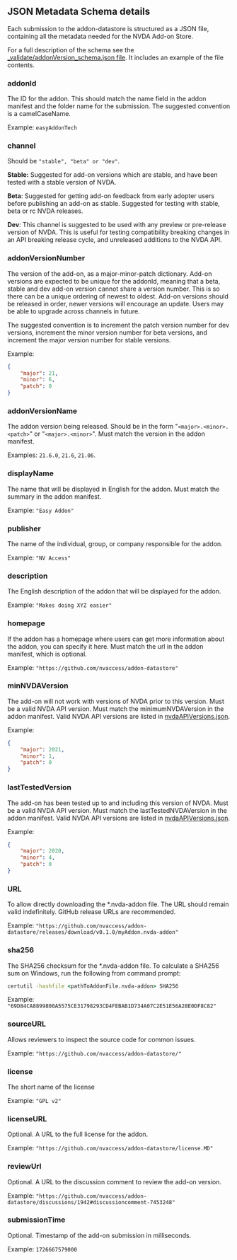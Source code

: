 ## JSON Metadata Schema details
Each submission to the addon-datastore is structured as a JSON file, containing all the metadata needed for the NVDA Add-on Store.

For a full description of the schema see the
[_validate/addonVersion_schema.json file](https://github.com/nvaccess/addon-datastore-validation/blob/main/_validate/addonVersion_schema.json).
It includes an example of the file contents.

### addonId
The ID for the addon.
This should match the name field in the addon manifest and the folder name for the submission.
The suggested convention is a camelCaseName.

Example: `easyAddonTech`

### channel
Should be `"stable", "beta" or "dev"`.

**Stable:** Suggested for add-on versions which are stable, and have been tested with a stable version of NVDA.

**Beta**: Suggested for getting add-on feedback from early adopter users before publishing an add-on as stable.
Suggested for testing with stable, beta or rc NVDA releases.

**Dev**: This channel is suggested to be used with any preview or pre-release version of NVDA.
This is useful for testing compatibility breaking changes in an API breaking release cycle, and unreleased additions to the NVDA API.

### addonVersionNumber
The version of the add-on, as a major-minor-patch dictionary.
Add-on versions are expected to be unique for the addonId,
meaning that a beta, stable and dev add-on version cannot share a version number.
This is so there can be a unique ordering of newest to oldest.
Add-on versions should be released in order, newer versions will encourage an update.
Users may be able to upgrade across channels in future.

The suggested convention is to increment the patch version number for dev versions,
increment the minor version number for beta versions,
and increment the major version number for stable versions.

Example:
```json
{
	"major": 21,
	"minor": 6,
	"patch": 0
}
```

### addonVersionName
The addon version being released.
Should be in the form "`<major>.<minor>.<patch>`" or "`<major>.<minor>`".
Must match the version in the addon manifest.

Examples: `21.6.0`, `21.6`, `21.06`.

### displayName
The name that will be displayed in English for the addon.
Must match the summary in the addon manifest.

Example: `"Easy Addon"`

### publisher
The name of the individual, group, or company responsible for the addon.

Example: `"NV Access"`

### description
The English description of the addon that will be displayed for the addon.
	
Example: `"Makes doing XYZ easier"`

### homepage
If the addon has a homepage where users can get more information about the addon, you can specify it here.
Must match the url in the addon manifest, which is optional.

Example: `"https://github.com/nvaccess/addon-datastore"`

### minNVDAVersion
The add-on will not work with versions of NVDA prior to this version.
Must be a valid NVDA API version.
Must match the minimumNVDAVersion in the addon manifest.
Valid NVDA API versions are listed in [nvdaAPIVersions.json](https://github.com/nvaccess/addon-datastore-transform/blob/main/nvdaAPIVersions.json).

Example:
```json
{
	"major": 2021,
	"minor": 1,
	"patch": 0
}
```

### lastTestedVersion
The add-on has been tested up to and including this version of NVDA.
Must be a valid NVDA API version.
Must match the lastTestedNVDAVersion in the addon manifest.
Valid NVDA API versions are listed in [nvdaAPIVersions.json](https://github.com/nvaccess/addon-datastore-transform/blob/main/nvdaAPIVersions.json).

Example:
```json
{
	"major": 2020,
	"minor": 4,
	"patch": 0
}
```

### URL
To allow directly downloading the *.nvda-addon file.
The URL should remain valid indefinitely.
GitHub release URLs are recommended.

Example: `"https://github.com/nvaccess/addon-datastore/releases/download/v0.1.0/myAddon.nvda-addon"`

### sha256
The SHA256 checksum for the *.nvda-addon file.
To calculate a SHA256 sum on Windows, run the following from command prompt:

```cmd
certutil -hashfile <pathToAddonFile.nvda-addon> SHA256
```

Example: `"69D84CA8899800A5575CE31798293CD4FEBAB1D734A07C2E51E56A28E0DF8C82"`

### sourceURL
Allows reviewers to inspect the source code for common issues.

Example: `"https://github.com/nvaccess/addon-datastore/"`

### license
The short name of the license

Example: `"GPL v2"`

### licenseURL
Optional.
A URL to the full license for the addon.

Example: `"https://github.com/nvaccess/addon-datastore/license.MD"`

### reviewUrl
Optional.
A URL to the discussion comment to review the add-on version.

Example: `"https://github.com/nvaccess/addon-datastore/discussions/1942#discussioncomment-7453248"`

### submissionTime
Optional.
Timestamp of the add-on submission in milliseconds.

Example: `1726667579000`
